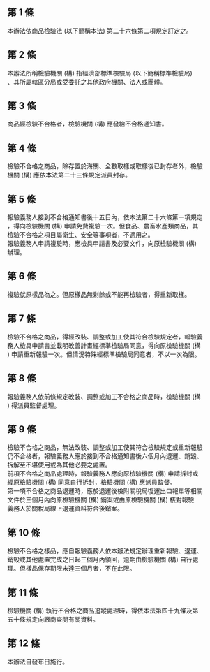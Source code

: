 第 1 條
-------
本辦法依商品檢驗法 (以下簡稱本法) 第二十六條第二項規定訂定之。

第 2 條
-------
本辦法所稱檢驗機關 (構) 指經濟部標準檢驗局 (以下簡稱標準檢驗局)  
、其所屬轄區分局或受委託之其他政府機關、法人或團體。

第 3 條
-------
商品經檢驗不合格者，檢驗機關 (構) 應發給不合格通知書。

第 4 條
-------
檢驗不合格之商品，除存置於海關、全數取樣或取樣後已封存者外，檢驗  
機關 (構) 應依本法第二十三條規定派員封存。

第 5 條
-------
報驗義務人接到不合格通知書後十五日內，依本法第二十六條第一項規定  
，得向檢驗機關 (構) 申請免費複驗一次。但食品、農畜水產類商品，其  
檢驗不合格之項目屬衛生、安全等事項者，不適用之。  
報驗義務人申請複驗時，應檢具申請書及必要文件，向原檢驗機關 (構)  
辦理。

第 6 條
-------
複驗就原樣品為之。但原樣品無剩餘或不能再檢驗者，得重新取樣。

第 7 條
-------
檢驗不合格之商品，得經改裝、調整或加工使其符合檢驗規定者，報驗義  
務人檢具申請書並載明改善計畫經標準檢驗局同意，得向原檢驗機關 (構  
) 申請重新報驗一次。但情況特殊經標準檢驗局同意者，不以一次為限。

第 8 條
-------
報驗義務人依前條規定改裝、調整或加工不合格之商品時，檢驗機關 (構  
) 得派員監督處理。

第 9 條
-------
檢驗不合格之商品，無法改裝、調整或加工使其符合檢驗規定或重新報驗  
仍不合格者，報驗義務人應於接到不合格通知書後六個月內退運、銷毀、  
拆解至不堪使用或為其他必要之處置。  
前項不合格之商品處理時，報驗義務人應向原檢驗機關 (構) 申請拆封或  
經原檢驗機關 (構) 同意自行拆封，檢驗機關 (構) 應派員監督。  
第一項不合格之商品退運時，應於退運後檢附關稅局復運出口報單等相關  
文件於三個月內向原檢驗機關 (構) 銷案或由原檢驗機關 (構) 核對報驗  
義務人於關稅局線上退運資料符合後銷案。

第 10 條
--------
檢驗不合格之樣品，應自報驗義務人依本辦法規定辦理重新報驗、退運、  
銷毀或其他處置完成之日起三個月內領回，逾期由檢驗機關 (構) 自行處  
理。但樣品保存期限未達三個月者，不在此限。

第 11 條
--------
檢驗機關 (構) 執行不合格之商品追蹤處理時，得依本法第四十九條及第  
五十條規定向廠商查閱有關資料。

第 12 條
--------
本辦法自發布日施行。

